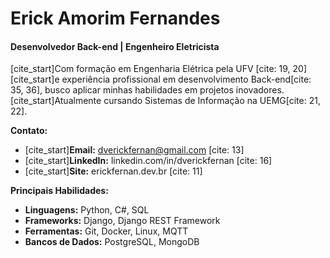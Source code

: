 # Erick Amorim Fernandes

#### Desenvolvedor Back-end | Engenheiro Eletricista

[cite_start]Com formação em Engenharia Elétrica pela UFV [cite: 19, 20] [cite_start]e experiência profissional em desenvolvimento Back-end[cite: 35, 36], busco aplicar minhas habilidades em projetos inovadores. [cite_start]Atualmente cursando Sistemas de Informação na UEMG[cite: 21, 22].

**Contato:**
- [cite_start]**Email:** dverickfernan@gmail.com [cite: 13]
- [cite_start]**LinkedIn:** linkedin.com/in/dverickfernan [cite: 16]
- [cite_start]**Site:** erickfernan.dev.br [cite: 11]

**Principais Habilidades:**
- **Linguagens:** Python, C#, SQL
- **Frameworks:** Django, Django REST Framework
- **Ferramentas:** Git, Docker, Linux, MQTT
- **Bancos de Dados:** PostgreSQL, MongoDB
